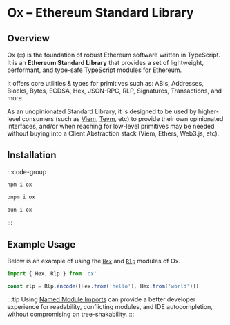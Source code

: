# Ox – Ethereum Standard Library 

## Overview

Ox (⦻) is the foundation of robust Ethereum software written in TypeScript. It is an **Ethereum Standard Library** that provides a set of lightweight, performant, and type-safe TypeScript modules for Ethereum.

It offers core utilities & types for primitives such as: ABIs, Addresses, Blocks, Bytes, ECDSA, Hex, JSON-RPC, RLP, Signatures, Transactions, and more.

As an unopinionated Standard Library, it is designed to be used by higher-level consumers (such as [Viem](https://viem.sh), [Tevm](https://tevm.sh), etc) to provide their own opinionated interfaces, and/or when reaching for low-level primitives may be needed without buying into a Client Abstraction stack (Viem, Ethers, Web3.js, etc).

## Installation

:::code-group

```bash [npm]
npm i ox
```

```bash [pnpm]
pnpm i ox
```

```bash [bun]
bun i ox
```

:::

## Example Usage

Below is an example of using the [`Hex`](#TODO) and [`Rlp`](#TODO) modules of Ox.

```ts twoslash
import { Hex, Rlp } from 'ox'

const rlp = Rlp.encode([Hex.from('hello'), Hex.from('world')])
```

:::tip
Using [Named Module Imports](#TODO) can provide a better developer experience for readability, conflicting modules, and IDE autocompletion, without compromising on tree-shakability.
:::